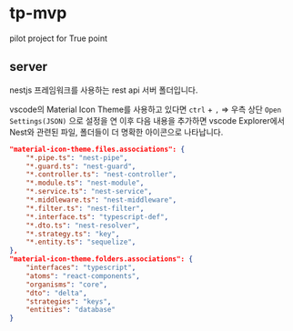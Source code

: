 # tp-mvp

pilot project for True point

## server

nestjs 프레임워크를 사용하는 rest api 서버 폴더입니다.

vscode의 Material Icon Theme를 사용하고 있다면 `ctrl` + `,` => 우측 상단 `Open Settings(JSON)` 으로 설정을 연 이후 다음 내용을 추가하면 vscode Explorer에서 Nest와 관련된 파일, 폴더들이 더 명확한 아이콘으로 나타납니다.

```JSON
"material-icon-theme.files.associations": {
    "*.pipe.ts": "nest-pipe",
    "*.guard.ts": "nest-guard",
    "*.controller.ts": "nest-controller",
    "*.module.ts": "nest-module",
    "*.service.ts": "nest-service",
    "*.middleware.ts": "nest-middleware",
    "*.filter.ts": "nest-filter",
    "*.interface.ts": "typescript-def",
    "*.dto.ts": "nest-resolver",
    "*.strategy.ts": "key",
    "*.entity.ts": "sequelize",
},
"material-icon-theme.folders.associations": {
    "interfaces": "typescript",
    "atoms": "react-components",
    "organisms": "core",
    "dto": "delta",
    "strategies": "keys",
    "entities": "database"
}
```
